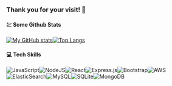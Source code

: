 ### Thank you for your visit! :pray:

<!---![](https://komarev.com/ghpvc/?username=yuryprokashev&color=brightgreen&label=Views)--->

#### :chart: Some Github Stats
[![My GitHub stats](https://github-readme-stats.vercel.app/api?username=yuryprokashev&count_private=true&hide=issues,contribs&show_icons=true)](https://github.com/anuraghazra/github-readme-stats)[![Top Langs](https://github-readme-stats.vercel.app/api/top-langs/?username=yuryprokashev&layout=compact&hide=css,html)](https://github.com/anuraghazra/github-readme-stats)

#### :computer: Tech Skills

<img alt="JavaScript" src="https://img.shields.io/badge/javascript%20-%23323330.svg?&style=for-the-badge&logo=javascript&logoColor=%23F7DF1E"/><img alt="NodeJS" src="https://img.shields.io/badge/node.js%20-%2343853D.svg?&style=for-the-badge&logo=node.js&logoColor=white"/><img alt="React" src="https://img.shields.io/badge/react%20-%2320232a.svg?&style=for-the-badge&logo=react&logoColor=%2361DAFB"/><img alt="Express.js" src="https://img.shields.io/badge/express.js%20-%23404d59.svg?&style=for-the-badge"/><img alt="Bootstrap" src="https://img.shields.io/badge/bootstrap%20-%23563D7C.svg?&style=for-the-badge&logo=bootstrap&logoColor=white"/><img alt="AWS" src="https://img.shields.io/badge/AWS%20-%23FF9900.svg?&style=for-the-badge&logo=amazon-aws&logoColor=white"/><img alt="ElasticSearch" src="https://img.shields.io/badge/-ElasticSearch-005571?style=for-the-badge&logo=elasticsearch"/><img alt="MySQL" src="https://img.shields.io/badge/mysql-%2300f.svg?&style=for-the-badge&logo=mysql&logoColor=white"/><img alt="SQLite" src ="https://img.shields.io/badge/sqlite-%2307405e.svg?&style=for-the-badge&logo=sqlite&logoColor=white"/><img alt="MongoDB" src ="https://img.shields.io/badge/MongoDB-%234ea94b.svg?&style=for-the-badge&logo=mongodb&logoColor=white"/>
